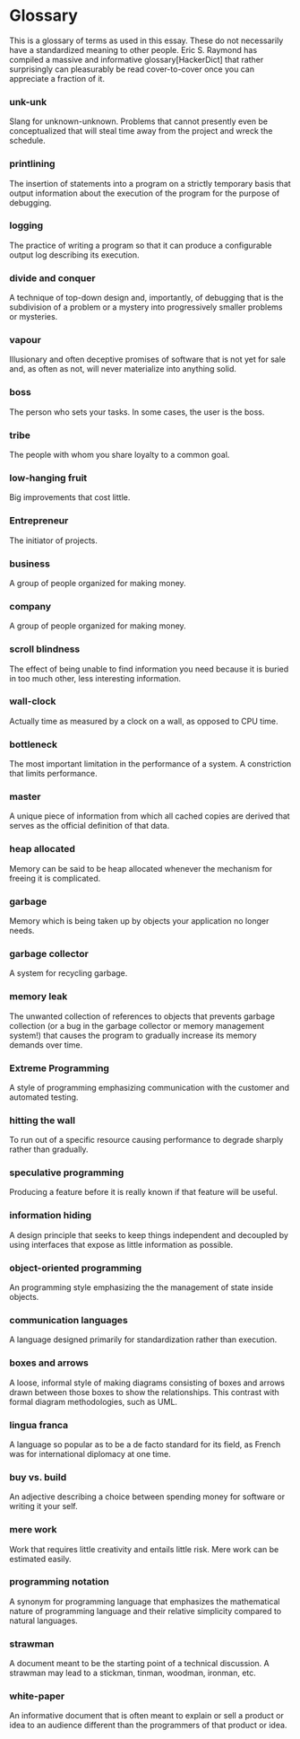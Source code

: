 # Glossary
[//]: # (Version:1.0.0)
This is a glossary of terms as used in this essay. These do not necessarily have a standardized meaning to other people. Eric S. Raymond has compiled a massive and informative glossary[HackerDict] that rather surprisingly can pleasurably be read cover-to-cover once you can appreciate a fraction of it.

### unk-unk

Slang for unknown-unknown. Problems that cannot presently even be conceptualized that will steal time away from the project and wreck the schedule.

### printlining

The insertion of statements into a program on a strictly temporary basis that output information about the execution of the program for the purpose of debugging.

### logging

The practice of writing a program so that it can produce a configurable output log describing its execution.

### divide and conquer

A technique of top-down design and, importantly, of debugging that is the subdivision of a problem or a mystery into progressively smaller problems or mysteries.

### vapour

Illusionary and often deceptive promises of software that is not yet for sale and, as often as not, will never materialize into anything solid.

### boss

The person who sets your tasks. In some cases, the user is the boss.

### tribe

The people with whom you share loyalty to a common goal.

### low-hanging fruit

Big improvements that cost little.

### Entrepreneur

The initiator of projects.

### business

A group of people organized for making money.

### company

A group of people organized for making money.

### scroll blindness

The effect of being unable to find information you need because it is buried in too much other, less interesting information.

### wall-clock

Actually time as measured by a clock on a wall, as opposed to CPU time.

### bottleneck

The most important limitation in the performance of a system. A constriction that limits performance.

### master

A unique piece of information from which all cached copies are derived that serves as the official definition of that data.

### heap allocated

Memory can be said to be heap allocated whenever the mechanism for freeing it is complicated.

### garbage

Memory which is being taken up by objects your application no longer needs.

### garbage collector

A system for recycling garbage.

### memory leak

The unwanted collection of references to objects that prevents garbage collection (or a bug in the garbage collector or memory management system!) that causes the program to gradually increase its memory demands over time.

### Extreme Programming

A style of programming emphasizing communication with the customer and automated testing.

### hitting the wall

To run out of a specific resource causing performance to degrade sharply rather than gradually.

### speculative programming

Producing a feature before it is really known if that feature will be useful.

### information hiding

A design principle that seeks to keep things independent and decoupled by using interfaces that expose as little information as possible.

### object-oriented programming

An programming style emphasizing the the management of state inside objects.

### communication languages

A language designed primarily for standardization rather than execution.

### boxes and arrows

A loose, informal style of making diagrams consisting of boxes and arrows drawn between those boxes to show the relationships. This contrast with formal diagram methodologies, such as UML.

### lingua franca

A language so popular as to be a de facto standard for its field, as French was for international diplomacy at one time.

### buy vs. build

An adjective describing a choice between spending money for software or writing it your self.

### mere work

Work that requires little creativity and entails little risk. Mere work can be estimated easily.

### programming notation

A synonym for programming language that emphasizes the mathematical nature of programming language and their relative simplicity compared to natural languages.

### strawman

A document meant to be the starting point of a technical discussion. A strawman may lead to a stickman, tinman, woodman, ironman, etc.

### white-paper

An informative document that is often meant to explain or sell a product or idea to an audience different than the programmers of that product or idea.
